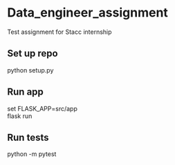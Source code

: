 # Data_engineer_assignment
Test assignment for Stacc internship

## Set up repo
python setup.py

## Run app
set FLASK_APP=src/app  
flask run

## Run tests
python -m pytest
